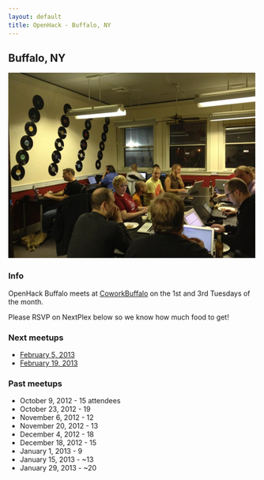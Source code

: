 ```yaml
---
layout: default
title: OpenHack - Buffalo, NY
---
```


## Buffalo, NY

![October 23](/buffalo/october.png)

### Info

OpenHack Buffalo meets at [CoworkBuffalo](http://coworkbuffalo.com) on the 1st and 3rd Tuesdays of the month.

Please RSVP on NextPlex below so we know how much food to get!

### Next meetups

* [February 5, 2013](http://nextplex.com/buffalo-ny/calendar/events/3286)
* [February 19, 2013](http://nextplex.com/buffalo-ny/calendar/events/3287)

### Past meetups

* October 9, 2012 - 15 attendees
* October 23, 2012 - 19
* November 6, 2012 - 12
* November 20, 2012 - 13
* December 4, 2012 - 18
* December 18, 2012 - 15
* January 1, 2013 - 9
* January 15, 2013 - ~13
* January 29, 2013 - ~20
